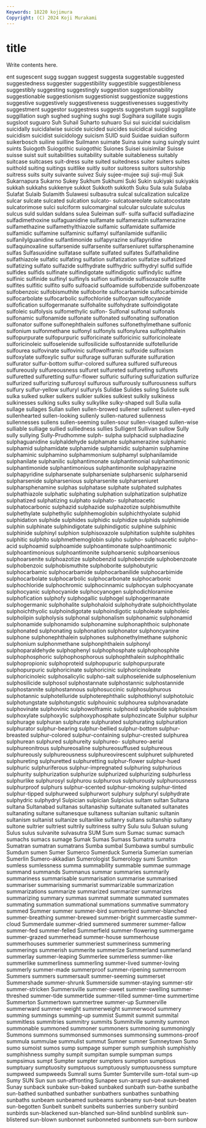 ```yaml
---
Keywords: 18220 kojimura
Copyright: (C) 2024 Koji Murakami
---
```


# title

Write contents here.



ent sugescent sugg suggan
suggest suggesta suggestable suggested suggestedness suggester suggestibility suggestible suggestibleness suggestibly
suggesting suggestingly suggestion suggestionability suggestionable suggestionism suggestionist suggestionize suggestions suggestive
suggestively suggestiveness suggestivenesses suggestivity suggestment suggestor suggestress suggests suggestum suggil
suggillate suggillation sugh sughed sughing sughs sugi Sugihara sugillate sugis
sugsloot suguaro Suh Suhail Suharto suhuaro Sui sui suicidal suicidalism
suicidally suicidalwise suicide suicided suicides suicidical suiciding suicidism suicidist suicidology
suicism SUID suid Suidae suidian suiform suikerbosch suiline suilline Suilmann
suimate Suina suine suing suingly suint suints Suiogoth Suiogothic suiogothic
Suiones Suisei suisimilar Suisse suisse suist suit suitabilities suitability suitable
suitableness suitably suitcase suitcases suit-dress suite suited suitedness suiter suiters
suites suithold suiting suitings suitlike suitly suitor suitoress suitors suitorship
suitress suits suity suivante suivez Suiy sujee-mujee suji suji-muji Suk
Sukarnapura Sukarno Sukey Sukhum Sukhumi Suki Sukin sukiyaki sukiyakis sukkah
sukkahs sukkenye sukkot Sukkoth sukkoth Suku Sula sula Sulaba Sulafat
Sulaib Sulamith Sulawesi sulbasutra sulcal sulcalization sulcalize sulcar sulcate sulcated
sulcation sulcato- sulcatoareolate sulcatocostate sulcatorimose sulci sulciform sulcomarginal sulcular sulculate
sulculus sulcus suld suldan suldans sulea Suleiman sulf- sulfa sulfacid
sulfadiazine sulfadimethoxine sulfaguanidine sulfamate sulfamerazin sulfamerazine sulfamethazine sulfamethylthiazole sulfamic sulfamidate
sulfamide sulfamidic sulfamine sulfaminic sulfamyl sulfanilamide sulfanilic sulfanilylguanidine sulfantimonide sulfapyrazine
sulfapyridine sulfaquinoxaline sulfarsenide sulfarsenite sulfarseniuret sulfarsphenamine sulfas Sulfasuxidine sulfatase sulfate
sulfated sulfates Sulfathalidine sulfathiazole sulfatic sulfating sulfation sulfatization sulfatize sulfatized
sulfatizing sulfato sulfazide sulfhydrate sulfhydric sulfhydryl sulfid sulfide sulfides sulfids
sulfinate sulfindigotate sulfindigotic sulfindylic sulfine sulfinic sulfinide sulfinyl sulfinyls sulfion
sulfionide sulfisoxazole sulfite sulfites sulfitic sulfito sulfo sulfoacid sulfoamide sulfobenzide
sulfobenzoate sulfobenzoic sulfobismuthite sulfoborite sulfocarbamide sulfocarbimide sulfocarbolate sulfocarbolic sulfochloride sulfocyan
sulfocyanide sulfofication sulfogermanate sulfohalite sulfohydrate sulfoindigotate sulfoleic sulfolysis sulfomethylic sulfon-
Sulfonal sulfonal sulfonals sulfonamic sulfonamide sulfonate sulfonated sulfonating sulfonation sulfonator
sulfone sulfonephthalein sulfones sulfonethylmethane sulfonic sulfonium sulfonmethane sulfonyl sulfonyls sulfonylurea
sulfophthalein sulfopurpurate sulfopurpuric sulforicinate sulforicinic sulforicinoleate sulforicinoleic sulfoselenide sulfosilicide sulfostannide
sulfotelluride sulfourea sulfovinate sulfovinic sulfowolframic sulfoxide sulfoxism sulfoxylate sulfoxylic sulfur
sulfurage sulfuran sulfurate sulfuration sulfurator sulfur-bottom sulfur-colored sulfurea sulfured sulfureous
sulfureously sulfureousness sulfuret sulfureted sulfureting sulfurets sulfuretted sulfuretting sulfur-flower sulfuric
sulfuring sulfurization sulfurize sulfurized sulfurizing sulfurosyl sulfurous sulfurously sulfurousness sulfurs
sulfury sulfur-yellow sulfuryl sulfuryls Sulidae Sulides suling Suliote sulk sulka
sulked sulker sulkers sulkier sulkies sulkiest sulkily sulkiness sulkinesses sulking
sulks sulky sulkylike sulky-shaped sull Sulla sulla sullage sullages Sullan
sullen sullen-browed sullener sullenest sullen-eyed sullenhearted sullen-looking sullenly sullen-natured sullenness
sullennesses sullens sullen-seeming sullen-sour sullen-visaged sullen-wise sulliable sulliage sullied sulliedness
sullies Sulligent Sullivan sullow Sully sully sullying Sully-Prudhomme sulph- sulpha
sulphacid sulphadiazine sulphaguanidine sulphaldehyde sulphamate sulphamerazine sulphamic sulphamid sulphamidate sulphamide
sulphamidic sulphamin sulphamine sulphaminic sulphamino sulphammonium sulphamyl sulphanilamide sulphanilate sulphanilic
sulphantimonate sulphantimonial sulphantimonic sulphantimonide sulphantimonious sulphantimonite sulphapyrazine sulphapyridine sulpharsenate sulpharseniate
sulpharsenic sulpharsenid sulpharsenide sulpharsenious sulpharsenite sulpharseniuret sulpharsphenamine sulphas sulphatase sulphate
sulphated sulphates sulphathiazole sulphatic sulphating sulphation sulphatization sulphatize sulphatized sulphatizing
sulphato sulphato- sulphatoacetic sulphatocarbonic sulphazid sulphazide sulphazotize sulphbismuthite sulphethylate sulphethylic
sulphhemoglobin sulphichthyolate sulphid sulphidation sulphide sulphides sulphidic sulphidize sulphids sulphimide
sulphin sulphinate sulphindigotate sulphindigotic sulphine sulphinic sulphinide sulphinyl sulphion sulphisoxazole
sulphitation sulphite sulphites sulphitic sulphito sulphmethemoglobin sulpho sulpho- sulphoacetic sulpho-acid
sulphoamid sulphoamide sulphoantimonate sulphoantimonic sulphoantimonious sulphoantimonite sulphoarsenic sulphoarsenious sulphoarsenite sulphoazotize
sulphobenzid sulphobenzide sulphobenzoate sulphobenzoic sulphobismuthite sulphoborite sulphobutyric sulphocarbamic sulphocarbamide sulphocarbanilide
sulphocarbimide sulphocarbolate sulphocarbolic sulphocarbonate sulphocarbonic sulphochloride sulphochromic sulphocinnamic sulphocyan sulphocyanate
sulphocyanic sulphocyanide sulphocyanogen sulphodichloramine sulphofication sulphofy sulphogallic sulphogel sulphogermanate sulphogermanic
sulphohalite sulphohaloid sulphohydrate sulphoichthyolate sulphoichthyolic sulphoindigotate sulphoindigotic sulpholeate sulpholeic sulpholipin
sulpholysis sulphonal sulphonalism sulphonamic sulphonamid sulphonamide sulphonamido sulphonamine sulphonaphthoic sulphonate
sulphonated sulphonating sulphonation sulphonator sulphoncyanine sulphone sulphonephthalein sulphones sulphonethylmethane sulphonic
sulphonium sulphonmethane sulphonphthalein sulphonyl sulphoparaldehyde sulphophenyl sulphophosphate sulphophosphite sulphophosphoric sulphophosphorous
sulphophthalein sulphophthalic sulphopropionic sulphoproteid sulphopupuric sulphopurpurate sulphopurpuric sulphoricinate sulphoricinic sulphoricinoleate
sulphoricinoleic sulphosalicylic sulpho-salt sulphoselenide sulphoselenium sulphosilicide sulphosol sulphostannate sulphostannic sulphostannide
sulphostannite sulphostannous sulphosuccinic sulphosulphurous sulphotannic sulphotelluride sulphoterephthalic sulphothionyl sulphotoluic sulphotungstate
sulphotungstic sulphouinic sulphourea sulphovanadate sulphovinate sulphovinic sulphowolframic sulphoxid sulphoxide sulphoxism
sulphoxylate sulphoxylic sulphoxyphosphate sulphozincate Sulphur sulphur sulphurage sulphuran sulphurate sulphurated
sulphurating sulphuration sulphurator sulphur-bearing sulphur-bellied sulphur-bottom sulphur-breasted sulphur-colored sulphur-containing sulphur-crested
sulphurea sulphurean sulphured sulphureity sulphureo- sulphureo-aerial sulphureonitrous sulphureosaline sulphureosuffused sulphureous
sulphureously sulphureousness sulphureovirescent sulphuret sulphureted sulphureting sulphuretted sulphuretting sulphur-flower sulphur-hued
sulphuric sulphuriferous sulphur-impregnated sulphuring sulphurious sulphurity sulphurization sulphurize sulphurized sulphurizing
sulphurless sulphurlike sulphurosyl sulphurou sulphurous sulphurously sulphurousness sulphurproof sulphurs sulphur-scented
sulphur-smoking sulphur-tinted sulphur-tipped sulphurweed sulphurwort sulphury sulphuryl sulphydrate sulphydric sulphydryl
Sulpician sulpician Sulpicius sultam sultan Sultana sultana Sultanabad sultanas sultanaship
sultanate sultanated sultanates sultanating sultane sultanesque sultaness sultanian sultanic sultanin
sultanism sultanist sultanize sultanlike sultanry sultans sultanship sultany sultone sultrier
sultriest sultrily sultriness sultry Sulu sulu Suluan sulung Sulus sulus
sulvanite sulvasutra SUM Sum sum Sumac sumac sumach sumachs sumacs
sumage Sumak Sumas Sumass Sumatra sumatra Sumatran sumatran sumatrans Sumba
sumbal Sumbawa sumbul sumbulic Sumdum sumen Sumer Sumerco Sumerduck Sumeria
Sumerian sumerian Sumerlin Sumero-akkadian Sumerologist Sumerology sumi Sumiton sumless sumlessness
summa summability summable summae summage summand summands Summanus summar summaries
summarily summariness summarisable summarisation summarise summarised summariser summarising summarist summarizable
summarization summarizations summarize summarized summarizer summarizes summarizing summary summas summat
summate summated summates summating summation summational summations summative summatory summed
Summer summer summer-bird summerbird summer-blanched summer-breathing summer-brewed summer-bright summercastle summer-cloud
Summerdale summer-dried summered summerer summer-fallow summer-fed summer-felled Summerfield summer-flowering summergame
summer-grazed summerhead summer-house summerhouse summerhouses summerier summeriest summeriness summering summerings
summerish summerite summerize Summerland summerland summerlay summer-leaping Summerlee summerless summer-like
summerlike summerliness summerling summer-lived summer-loving summerly summer-made summerproof summer-ripening summerroom
Summers summers summersault summer-seeming summerset Summershade summer-shrunk Summerside summer-staying summer-stir
summer-stricken Summersville summer-sweet summer-swelling summer-threshed summer-tide summertide summer-tilled summer-time summertime
Summerton Summertown summertree summer-up Summerville summerward summer-weight summerweight summerwood summery
summing summings summing-up summist Summit summit summital summitless summitries summitry
summits Summitville summity summon summonable summoned summoner summoners summoning summoningly
Summons summons summonsed summonses summonsing summons-proof summula summulae summulist summut
Sumner sumner Sumneytown Sumo sumo sumoist sumos sump sumpage sumper
sumph sumphish sumphishly sumphishness sumphy sumpit sumpitan sumple sumpman sumps
sumpsimus sumpt Sumpter sumpter sumpters sumption sumptious sumptuary sumptuosity sumptuous
sumptuously sumptuousness sumpture sumpweed sumpweeds Sumrall sums Sumter Sumterville sum-total
sum-up Sumy SUN Sun sun sun-affronting Sunapee sun-arrayed sun-awakened Sunay
sunback sunbake sun-baked sunbaked sunbath sun-bathe sunbathe sun-bathed sunbathed sunbather
sunbathers sunbathes sunbathing sunbaths sunbeam sunbeamed sunbeams sunbeamy sun-beat sun-beaten
sun-begotten Sunbelt sunbelt sunbelts sunberries sunberry sunbird sunbirds sun-blackened sun-blanched
sun-blind sunblind sunblink sun-blistered sun-blown sunbonnet sunbonneted sunbonnets sun-born sunbow
